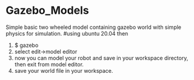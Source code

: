 # Gazebo_Models
Simple basic two wheeled model containing gazebo world with simple physics for simulation.
#using ubuntu 20.04 then
1. $ gazebo
2. select edit->model editor
3. now you can model your robot and save in your workspace directory, then exit from model editor.
4. save your world file in your workspace.
